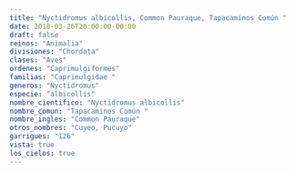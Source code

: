 ```yaml
---
title: "Nyctidromus albicollis, Common Pauraque, Tapacaminos Común "
date: 2018-03-26T20:00:00-00:00
draft: false
reinos: "Animalia"
divisiones: "Chordata"
clases: "Aves"
ordenes: "Caprimulgiformes"
familias: "Caprimulgidae "
generos: "Nyctidromus"
especie: "albicollis"
nombre_cientifico: "Nyctidromus albicollis"
nombre_comun: "Tapacaminos Común "
nombre_ingles: "Common Pauraque"
otros_nombres: "Cuyeo, Pucuyo"
garrigues: "126"
vista: true
los_cielos: true
---
```


